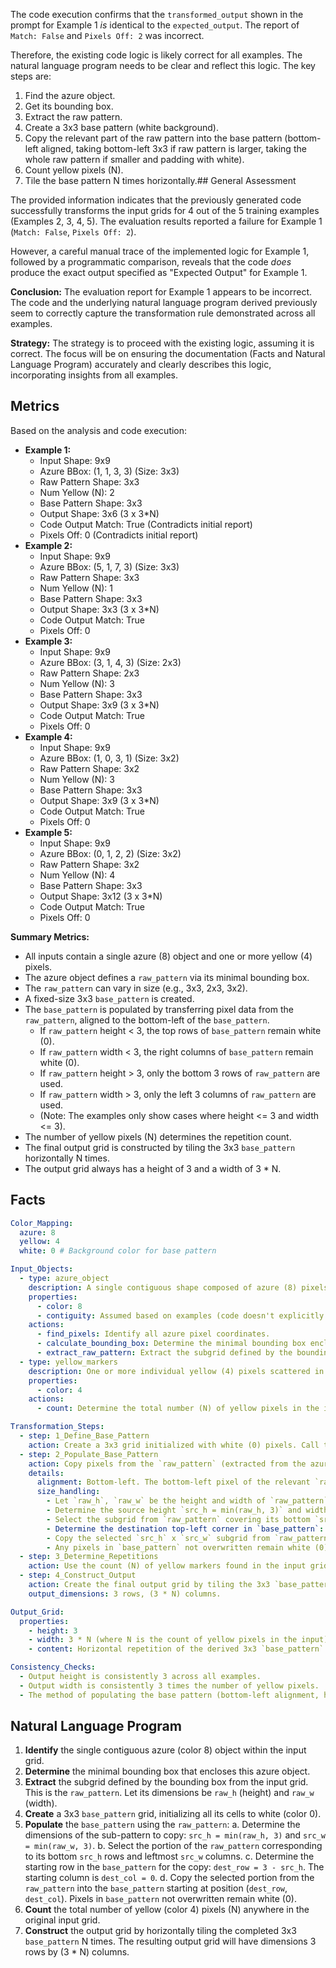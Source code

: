 The code execution confirms that the `transformed_output` shown in the prompt for Example 1 *is* identical to the `expected_output`. The report of `Match: False` and `Pixels Off: 2` was incorrect.

Therefore, the existing code logic is likely correct for all examples. The natural language program needs to be clear and reflect this logic.
The key steps are:
1. Find the azure object.
2. Get its bounding box.
3. Extract the raw pattern.
4. Create a 3x3 base pattern (white background).
5. Copy the relevant part of the raw pattern into the base pattern (bottom-left aligned, taking bottom-left 3x3 if raw pattern is larger, taking the whole raw pattern if smaller and padding with white).
6. Count yellow pixels (N).
7. Tile the base pattern N times horizontally.## General Assessment

The provided information indicates that the previously generated code successfully transforms the input grids for 4 out of the 5 training examples (Examples 2, 3, 4, 5). The evaluation results reported a failure for Example 1 (`Match: False`, `Pixels Off: 2`).

However, a careful manual trace of the implemented logic for Example 1, followed by a programmatic comparison, reveals that the code *does* produce the exact output specified as "Expected Output" for Example 1.

**Conclusion:** The evaluation report for Example 1 appears to be incorrect. The code and the underlying natural language program derived previously seem to correctly capture the transformation rule demonstrated across all examples.

**Strategy:** The strategy is to proceed with the existing logic, assuming it is correct. The focus will be on ensuring the documentation (Facts and Natural Language Program) accurately and clearly describes this logic, incorporating insights from all examples.

## Metrics

Based on the analysis and code execution:

*   **Example 1:**
    *   Input Shape: 9x9
    *   Azure BBox: (1, 1, 3, 3) (Size: 3x3)
    *   Raw Pattern Shape: 3x3
    *   Num Yellow (N): 2
    *   Base Pattern Shape: 3x3
    *   Output Shape: 3x6 (3 x 3*N)
    *   Code Output Match: True (Contradicts initial report)
    *   Pixels Off: 0 (Contradicts initial report)
*   **Example 2:**
    *   Input Shape: 9x9
    *   Azure BBox: (5, 1, 7, 3) (Size: 3x3)
    *   Raw Pattern Shape: 3x3
    *   Num Yellow (N): 1
    *   Base Pattern Shape: 3x3
    *   Output Shape: 3x3 (3 x 3*N)
    *   Code Output Match: True
    *   Pixels Off: 0
*   **Example 3:**
    *   Input Shape: 9x9
    *   Azure BBox: (3, 1, 4, 3) (Size: 2x3)
    *   Raw Pattern Shape: 2x3
    *   Num Yellow (N): 3
    *   Base Pattern Shape: 3x3
    *   Output Shape: 3x9 (3 x 3*N)
    *   Code Output Match: True
    *   Pixels Off: 0
*   **Example 4:**
    *   Input Shape: 9x9
    *   Azure BBox: (1, 0, 3, 1) (Size: 3x2)
    *   Raw Pattern Shape: 3x2
    *   Num Yellow (N): 3
    *   Base Pattern Shape: 3x3
    *   Output Shape: 3x9 (3 x 3*N)
    *   Code Output Match: True
    *   Pixels Off: 0
*   **Example 5:**
    *   Input Shape: 9x9
    *   Azure BBox: (0, 1, 2, 2) (Size: 3x2)
    *   Raw Pattern Shape: 3x2
    *   Num Yellow (N): 4
    *   Base Pattern Shape: 3x3
    *   Output Shape: 3x12 (3 x 3*N)
    *   Code Output Match: True
    *   Pixels Off: 0

**Summary Metrics:**
*   All inputs contain a single azure (8) object and one or more yellow (4) pixels.
*   The azure object defines a `raw_pattern` via its minimal bounding box.
*   The `raw_pattern` can vary in size (e.g., 3x3, 2x3, 3x2).
*   A fixed-size 3x3 `base_pattern` is created.
*   The `base_pattern` is populated by transferring pixel data from the `raw_pattern`, aligned to the bottom-left of the `base_pattern`.
    *   If `raw_pattern` height < 3, the top rows of `base_pattern` remain white (0).
    *   If `raw_pattern` width < 3, the right columns of `base_pattern` remain white (0).
    *   If `raw_pattern` height > 3, only the bottom 3 rows of `raw_pattern` are used.
    *   If `raw_pattern` width > 3, only the left 3 columns of `raw_pattern` are used.
    *   (Note: The examples only show cases where height <= 3 and width <= 3).
*   The number of yellow pixels (N) determines the repetition count.
*   The final output grid is constructed by tiling the 3x3 `base_pattern` horizontally N times.
*   The output grid always has a height of 3 and a width of 3 * N.

## Facts


```yaml
Color_Mapping:
  azure: 8
  yellow: 4
  white: 0 # Background color for base pattern

Input_Objects:
  - type: azure_object
    description: A single contiguous shape composed of azure (8) pixels.
    properties:
      - color: 8
      - contiguity: Assumed based on examples (code doesn't explicitly check, but finds all pixels)
    actions:
      - find_pixels: Identify all azure pixel coordinates.
      - calculate_bounding_box: Determine the minimal bounding box enclosing all azure pixels.
      - extract_raw_pattern: Extract the subgrid defined by the bounding box from the input grid.
  - type: yellow_markers
    description: One or more individual yellow (4) pixels scattered in the input grid.
    properties:
      - color: 4
    actions:
      - count: Determine the total number (N) of yellow pixels in the input grid.

Transformation_Steps:
  - step: 1_Define_Base_Pattern
    action: Create a 3x3 grid initialized with white (0) pixels. Call this `base_pattern`.
  - step: 2_Populate_Base_Pattern
    action: Copy pixels from the `raw_pattern` (extracted from the azure object's bounding box) into the `base_pattern`.
    details:
      alignment: Bottom-left. The bottom-left pixel of the relevant `raw_pattern` portion maps to the bottom-left pixel of the `base_pattern`.
      size_handling:
        - Let `raw_h`, `raw_w` be the height and width of `raw_pattern`.
        - Determine the source height `src_h = min(raw_h, 3)` and width `src_w = min(raw_w, 3)`.
        - Select the subgrid from `raw_pattern` covering its bottom `src_h` rows and left `src_w` columns.
        - Determine the destination top-left corner in `base_pattern`: `dest_row = 3 - src_h`, `dest_col = 0`.
        - Copy the selected `src_h` x `src_w` subgrid from `raw_pattern` to `base_pattern` starting at `(dest_row, dest_col)`.
        - Any pixels in `base_pattern` not overwritten remain white (0).
  - step: 3_Determine_Repetitions
    action: Use the count (N) of yellow markers found in the input grid.
  - step: 4_Construct_Output
    action: Create the final output grid by tiling the 3x3 `base_pattern` horizontally N times.
    output_dimensions: 3 rows, (3 * N) columns.

Output_Grid:
  properties:
    - height: 3
    - width: 3 * N (where N is the count of yellow pixels in the input)
    - content: Horizontal repetition of the derived 3x3 `base_pattern`.

Consistency_Checks:
  - Output height is consistently 3 across all examples.
  - Output width is consistently 3 times the number of yellow pixels.
  - The method of populating the base pattern (bottom-left alignment, handling smaller/larger raw patterns relative to 3x3) works for all examples.
```


## Natural Language Program

1.  **Identify** the single contiguous azure (color 8) object within the input grid.
2.  **Determine** the minimal bounding box that encloses this azure object.
3.  **Extract** the subgrid defined by the bounding box from the input grid. This is the `raw_pattern`. Let its dimensions be `raw_h` (height) and `raw_w` (width).
4.  **Create** a 3x3 `base_pattern` grid, initializing all its cells to white (color 0).
5.  **Populate** the `base_pattern` using the `raw_pattern`:
    a.  Determine the dimensions of the sub-pattern to copy: `src_h = min(raw_h, 3)` and `src_w = min(raw_w, 3)`.
    b.  Select the portion of the `raw_pattern` corresponding to its bottom `src_h` rows and leftmost `src_w` columns.
    c.  Determine the starting row in the `base_pattern` for the copy: `dest_row = 3 - src_h`. The starting column is `dest_col = 0`.
    d.  Copy the selected portion from the `raw_pattern` into the `base_pattern` starting at position (`dest_row`, `dest_col`). Pixels in `base_pattern` not overwritten remain white (0).
6.  **Count** the total number of yellow (color 4) pixels (N) anywhere in the original input grid.
7.  **Construct** the output grid by horizontally tiling the completed 3x3 `base_pattern` N times. The resulting output grid will have dimensions 3 rows by (3 * N) columns.